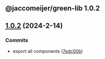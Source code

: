 ## @jaccomeijer/green-lib 1.0.2

## [1.0.2](https://github.com/jaccomeijer/green-lib/compare/1.0.1...1.0.2) (2024-2-14)


### Commits

* export all components ([7edc00b](https://github.com/jaccomeijer/green-lib/commit/7edc00bda053b33d4e5aca4addb374e727ea2f60))


